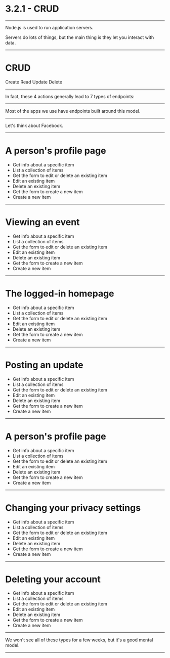 # 3.2.1 - CRUD

---

Node.js is used to run application servers.

Servers do lots of things, but the main thing is they let you interact with data.

---

# CRUD

Create
Read
Update
Delete

---

In fact, these 4 actions generally lead to 7 types of endpoints:

---

Most of the apps we use have endpoints built around this model.

---

Let's think about Facebook.

---

# A person's profile page

- Get info about a specific item
- List a collection of items
- Get the form to edit or delete an existing item
- Edit an existing item
- Delete an existing item
- Get the form to create a new item
- Create a new item

---

# Viewing an event

- Get info about a specific item
- List a collection of items
- Get the form to edit or delete an existing item
- Edit an existing item
- Delete an existing item
- Get the form to create a new item
- Create a new item

---

# The logged-in homepage

- Get info about a specific item
- List a collection of items
- Get the form to edit or delete an existing item
- Edit an existing item
- Delete an existing item
- Get the form to create a new item
- Create a new item

---

# Posting an update

- Get info about a specific item
- List a collection of items
- Get the form to edit or delete an existing item
- Edit an existing item
- Delete an existing item
- Get the form to create a new item
- Create a new item

---

# A person's profile page

- Get info about a specific item
- List a collection of items
- Get the form to edit or delete an existing item
- Edit an existing item
- Delete an existing item
- Get the form to create a new item
- Create a new item

---

# Changing your privacy settings

- Get info about a specific item
- List a collection of items
- Get the form to edit or delete an existing item
- Edit an existing item
- Delete an existing item
- Get the form to create a new item
- Create a new item

---

# Deleting your account

- Get info about a specific item
- List a collection of items
- Get the form to edit or delete an existing item
- Edit an existing item
- Delete an existing item
- Get the form to create a new item
- Create a new item

---

We won't see all of these types for a few weeks, but it's a good mental model.

---
